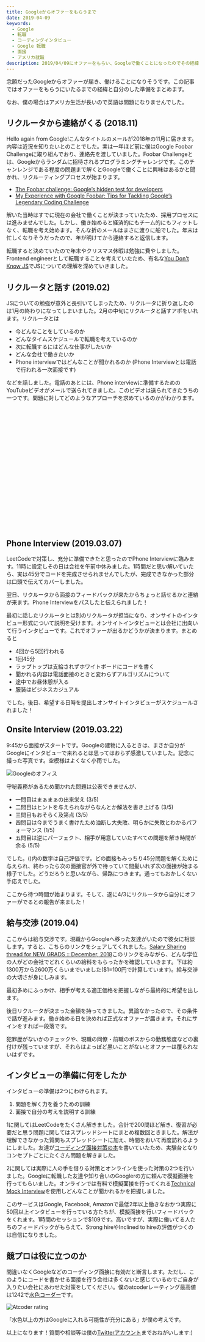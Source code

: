 ```yaml
---
title: Googleからオファーをもらうまで
date: 2019-04-09
keywords:
  - Google
  - 転職
  - コーディングインタビュー
  - Google 転職
  - 面接
  - アメリカ就職
description: 2019/04/09にオファーをもらい、Googleで働くことになったのでその経緯をまとめました。
---
```


念願だったGoogleからオファーが届き、働けることになりそうです。この記事ではオファーをもらうにいたるまでの経緯と自分のした準備をまとめます。

なお、僕の場合はアメリカ生活が長いので英語は問題になりませんでした。

## リクルータから連絡がくる (2018.11)

Hello again from Google!こんなタイトルのメールが2018年の11月に届きます。内容は近況を知りたいとのことでした。実は一年ほど前に僕はGoogle Foobar Challengeに取り組んでおり、連絡先を渡していました。Foobar Challengeとは、Googleからランダムに招待されるプログラミングチャレンジです。このチャンレンジである程度の問題まで解くとGoogleで働くことに興味はあるかと聞かれ、リクルーティングプロセスが始まります。

* [The Foobar challenge: Google’s hidden test for developers](https://medium.freecodecamp.org/the-foobar-challenge-googles-hidden-test-for-developers-ed8027c1184)
* [My Experience with Google Foobar: Tips for Tackling Google’s Legendary Coding Challenge](https://medium.com/@avery_1242/my-experience-with-google-foobar-tips-for-tackling-googles-legendary-coding-challenge-dbc20a054e4e)

解いた当時はすでに現在の会社で働くことが決まっていたため、採用プロセスには進みませんでした。しかし、働き始めると経済的にもチーム的にもフィットしなく、転職を考え始めます。そんな折のメールはまさに渡りに船でした。年末は忙しくなりそうだったので、年が明けてから連絡すると返信します。

転職すると決めていたので年末やクリスマス休暇は勉強に費やしました。Frontend engineerとして転職することを考えていたため、有名な[You Don't Know JS](https://github.com/getify/You-Dont-Know-JS)でJSについての理解を深めていきました。

## リクルータと話す (2019.02)

JSについての勉強が意外と長引いてしまったため、リクルータに折り返したのは1月の終わりになってしまいました。2月の中旬にリクルータと話すアポをいれます。リクルータとは

* 今どんなことをしているのか
* どんなタイムスケジュールで転職を考えているのか
* 次に転職するにはどんな仕事がしたいか
* どんな会社で働きたいか
* Phone interviewではどんなことが聞かれるのか (Phone Interviewとは電話で行われる一次面接です)

などを話しました。電話のあとには、Phone interviewに準備するためのYouTubeビデオがメールで送られてきました。このビデオは送られてきたうちの一つです。問題に対してどのようなアプローチを求めているのかがわかります。

<iframe width="560" height="315" data-src="https://www.youtube.com/embed/XKu_SEDAykw" frameborder="0" allow="accelerometer; autoplay; encrypted-media; gyroscope; picture-in-picture" allowfullscreen class="lazyload"></iframe>

## Phone Interview (2019.03.07)

LeetCodeで対策し、充分に準備できたと思ったのでPhone Interviewに臨みます。11時に設定しその日は会社を午前中休みました。1時間だと思い解いていたら、実は45分でコードを完成させられませんでしたが、完成できなかった部分は口頭で伝えてカバーしました。

翌日、リクルータから面接のフィードバックが来たからちょっと話せるかと連絡が来ます。Phone Interviewをパスしたと伝えられました！

最初に話したリクルータとは別のリクルータが担当になり、オンサイトのインタビュー形式について説明を受けます。オンサイトインタビューとは会社に出向いて行うインタビューです。これでオファーが出るかどうかが決まります。まとめると

* 4回から5回行われる
* 1回45分
* ラップトップは支給されずホワイトボードにコードを書く
* 聞かれる内容は電話面接のときと変わらずアルゴリズムについて
* 途中でお昼休憩が入る
* 服装はビジネスカジュアル

でした。後日、希望する日時を提出しオンサイトインタビューがスケジュールされました！

## Onsite Interview (2019.03.22)

9:45から面接がスタートです。Googleの建物に入るときは、まさか自分がGoogleにインタビューで来れるとは思ってはおらず感激していました。記念に撮った写真です。空模様はよくなく小雨でした。

![Googleのオフィス](./google-building.jpg)

守秘義務があるため聞かれた問題は公表できませんが、

* 一問目はまぁまぁの出来栄え (3/5)
* 二問目はヒントを与えられながらなんとか解法を書き上げる (3/5)
* 三問目もおそらく及第点 (3/5)
* 四問目は今までうまく書けたため油断し大失敗、明らかに失敗とわかるパフォーマンス (1/5)
* 五問目は逆にパーフェクト、相手が用意していたすべての問題を解き時間が余る (5/5)

でした。()内の数字は自己評価です。どの面接もみっちり45分問題を解くために与えられ、終わったら次の面接官が外で待っていて間髪いれず次の面接が始まる様子でした。どうだろうと思いながら、帰路につきます。通ってもおかしくない手応えでした。

ここから待つ時間が始まります。そして、遂に4/3にリクルータから自分にオファーがでるとの報告が来ました！

## 給与交渉 (2019.04)

ここからは給与交渉です。現職からGoogleへ移った友達がいたので彼女に相談します。すると、こちらのリンクをシェアしてくれました。[Salary Sharing thread for NEW GRADS :: December, 2018](https://www.reddit.com/r/cscareerquestions/comments/a39y3m/official_salary_sharing_thread_for_new_grads/)このリンクをみながら、どんな学位の人がどの会社でどれくらいの給料をもらったかを確認していきます。下は約1300万から2600万くらいまでいました($1=100円で計算しています)。給与交渉の大切さが身にしみます。

最初多めにふっかけ、相手が考える適正価格を把握しながら最終的に希望を出します。

後日リクルータが決まった金額を持ってきました。異論なかったので、その条件で話が進みます。働き始める日を決めれば正式なオファーが届きます。それにサインをすれば一段落です。

犯罪歴がないかのチェックや、現職の同僚・前職のボスからの勤務態度などの裏付けが残っていますが、それらはよっぽど黒いことがないとオファーは覆られないはずです。

## インタビューの準備に何をしたか

インタビューの準備は2つにわけられます。

1. 問題を解く力を養うための訓練
2. 面接で自分の考えを説明する訓練

1に関してはLeetCodeをたくさん解きました。合計で200問ほど解き、復習が必要だと思う問題に関してはスプレッドシートにまとめ複数回ときました。解法が理解できなかった質問もスプレッドシートに加え、時間をおいて再度訪れるようにしました。友達が[コーディング面接対策の本](https://github.com/liyin2015/Algorithms-and-Coding-Interviews/blob/master/Preparing_for_the_real-world_software_engineering.pdf)を書いていたため、実験台となりコンセプトごとにたくさん問題を解きました。

2に関しては実際に人の手を借りる対策とオンラインを使った対策の2つを行いました。Googleに転職した友達や知り合いのGooglerの方に頼んで模擬面接を行ってもらいました。オンラインでは有料で模擬面接を行ってくれる[Technical Mock Interview](https://www.techmockinterview.com)を使用しどんなことが聞かれるかを把握しました。

このサービスはGoogle, Facebook, Amazonで最低2年以上働きなおかつ実際に50回以上インタビューを行っている方たちが、模擬面接を行いフィードバックをくれます。1時間のセッションで$109です。高いですが、実際に働いてる人たちのフィードバックがもらえて、Strong hireやInclined to hireの評価がつくのは自信になりました。

## 競プロは役に立つのか

間違いなくGoogleなどのコーディング面接に有効だと断言します。ただし、このようにコードを書かせる面接を行う会社は多くないと感じているのでご自身が入りたい会社にあわせた対策をしてください。僕のatcoderレーティング最高値は1242で[水色コーダー](https://atcoder.jp/users/kohei94)です。

![Atcoder rating](./atcoder-rating.png)

「水色以上の方はGoogleに入れる可能性が充分にある」が僕の考えです。

以上になります！質問や相談等は僕の[Twitterアカウント](https://twitter.com/koheiarai94)までおねがいします:)
